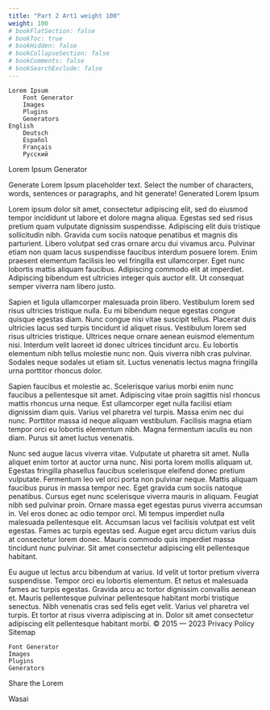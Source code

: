 ```yaml
---
title: "Part 2 Art1 weight 100"
weight: 100
# bookFlatSection: false
# bookToc: true
# bookHidden: false
# bookCollapseSection: false
# bookComments: false
# bookSearchExclude: false
---
```



    Lorem Ipsum
        Font Generator
        Images
        Plugins
        Generators
    English
        Deutsch
        Español
        Français
        Русский

Lorem Ipsum Generator

Generate Lorem Ipsum placeholder text. Select the number of characters, words, sentences or paragraphs, and hit generate!
Generated Lorem Ipsum

Lorem ipsum dolor sit amet, consectetur adipiscing elit, sed do eiusmod tempor incididunt ut labore et dolore magna aliqua. Egestas sed sed risus pretium quam vulputate dignissim suspendisse. Adipiscing elit duis tristique sollicitudin nibh. Gravida cum sociis natoque penatibus et magnis dis parturient. Libero volutpat sed cras ornare arcu dui vivamus arcu. Pulvinar etiam non quam lacus suspendisse faucibus interdum posuere lorem. Enim praesent elementum facilisis leo vel fringilla est ullamcorper. Eget nunc lobortis mattis aliquam faucibus. Adipiscing commodo elit at imperdiet. Adipiscing bibendum est ultricies integer quis auctor elit. Ut consequat semper viverra nam libero justo.

Sapien et ligula ullamcorper malesuada proin libero. Vestibulum lorem sed risus ultricies tristique nulla. Eu mi bibendum neque egestas congue quisque egestas diam. Nunc congue nisi vitae suscipit tellus. Placerat duis ultricies lacus sed turpis tincidunt id aliquet risus. Vestibulum lorem sed risus ultricies tristique. Ultrices neque ornare aenean euismod elementum nisi. Interdum velit laoreet id donec ultrices tincidunt arcu. Eu lobortis elementum nibh tellus molestie nunc non. Quis viverra nibh cras pulvinar. Sodales neque sodales ut etiam sit. Luctus venenatis lectus magna fringilla urna porttitor rhoncus dolor.

Sapien faucibus et molestie ac. Scelerisque varius morbi enim nunc faucibus a pellentesque sit amet. Adipiscing vitae proin sagittis nisl rhoncus mattis rhoncus urna neque. Est ullamcorper eget nulla facilisi etiam dignissim diam quis. Varius vel pharetra vel turpis. Massa enim nec dui nunc. Porttitor massa id neque aliquam vestibulum. Facilisis magna etiam tempor orci eu lobortis elementum nibh. Magna fermentum iaculis eu non diam. Purus sit amet luctus venenatis.

Nunc sed augue lacus viverra vitae. Vulputate ut pharetra sit amet. Nulla aliquet enim tortor at auctor urna nunc. Nisi porta lorem mollis aliquam ut. Egestas fringilla phasellus faucibus scelerisque eleifend donec pretium vulputate. Fermentum leo vel orci porta non pulvinar neque. Mattis aliquam faucibus purus in massa tempor nec. Eget gravida cum sociis natoque penatibus. Cursus eget nunc scelerisque viverra mauris in aliquam. Feugiat nibh sed pulvinar proin. Ornare massa eget egestas purus viverra accumsan in. Vel eros donec ac odio tempor orci. Mi tempus imperdiet nulla malesuada pellentesque elit. Accumsan lacus vel facilisis volutpat est velit egestas. Fames ac turpis egestas sed. Augue eget arcu dictum varius duis at consectetur lorem donec. Mauris commodo quis imperdiet massa tincidunt nunc pulvinar. Sit amet consectetur adipiscing elit pellentesque habitant.

Eu augue ut lectus arcu bibendum at varius. Id velit ut tortor pretium viverra suspendisse. Tempor orci eu lobortis elementum. Et netus et malesuada fames ac turpis egestas. Gravida arcu ac tortor dignissim convallis aenean et. Mauris pellentesque pulvinar pellentesque habitant morbi tristique senectus. Nibh venenatis cras sed felis eget velit. Varius vel pharetra vel turpis. Et tortor at risus viverra adipiscing at in. Dolor sit amet consectetur adipiscing elit pellentesque habitant morbi.
© 2015 — 2023
Privacy Policy
Sitemap

    Font Generator
    Images
    Plugins
    Generators

Share the Lorem

Wasai
